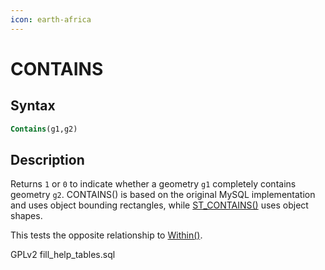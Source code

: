 ```yaml
---
icon: earth-africa
---
```


# CONTAINS

## Syntax

```sql
Contains(g1,g2)
```

## Description

Returns `1` or `0` to indicate whether a geometry `g1` completely contains geometry `g2`. CONTAINS() is based on the original MySQL implementation and uses object bounding rectangles, while [ST\_CONTAINS()](st-contains.md) uses object shapes.

This tests the opposite relationship to [Within()](within.md).

GPLv2 fill\_help\_tables.sql

